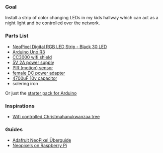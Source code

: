 ### Goal

Install a strip of color changing LEDs in my kids hallway which can act as a night light and be controlled over the network.

### Parts List

* [NeoPixel Digital RGB LED Strip - Black 30 LED](https://www.adafruit.com/products/1460)
* [Arduino Uno R3](https://www.adafruit.com/products/50)
* [CC3000 wifi shield](https://www.adafruit.com/products/1491)
* [5V 2A power supply](https://www.adafruit.com/products/276)
* [PIR (motion) sensor](https://www.adafruit.com/products/189)
* [female DC power adapter](https://www.adafruit.com/products/368)
* [4700uF 10v capacitor](https://www.adafruit.com/products/1589)
* solering iron

Or just the [starter pack for Arduino](https://www.adafruit.com/products/68)

### Inspirations

* [Wifi controlled Christmahanukwanzaa tree](https://learn.adafruit.com/wifi-controlled-led-christmahanukwanzaa-tree/overview)

### Guides

* [Adafruit NeoPixel Überguide](https://learn.adafruit.com/adafruit-neopixel-uberguide)
* [Neopixels on Raspberry Pi](https://learn.adafruit.com/neopixels-on-raspberry-pi/overview)